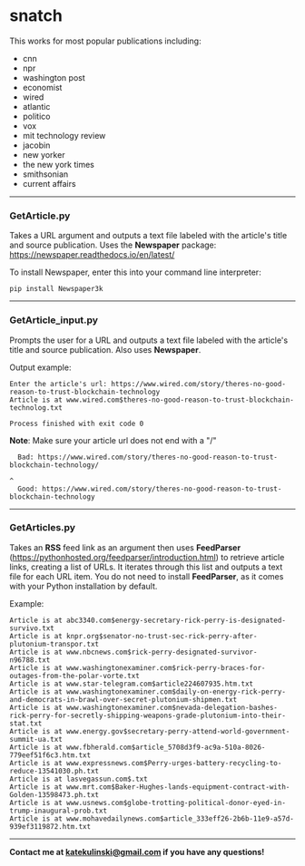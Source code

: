 # snatch
This works for most popular publications including:
* cnn
* npr
* washington post
* economist
* wired
* atlantic
* politico
* vox
* mit technology review
* jacobin
* new yorker
* the new york times
* smithsonian
* current affairs

---------------------------------------------------------------------------------------------------------------------------------------

### GetArticle.py
Takes a URL argument and outputs a text file labeled with the article's title and source publication. Uses the **Newspaper** package: https://newspaper.readthedocs.io/en/latest/

To install Newspaper, enter this into your command line interpreter:
```
pip install Newspaper3k
```
---------------------------------------------------------------------------------------------------------------------------------------
### GetArticle_input.py
Prompts the user for a URL and outputs a text file labeled with the article's title and source publication. Also uses **Newspaper**.

Output example:

```
Enter the article's url: https://www.wired.com/story/theres-no-good-reason-to-trust-blockchain-technology 
Article is at www.wired.com$theres-no-good-reason-to-trust-blockchain-technolog.txt

Process finished with exit code 0
```
**Note**: Make sure your article url does not end with a "/"

      Bad: https://www.wired.com/story/theres-no-good-reason-to-trust-blockchain-technology/
                                                                                            ^
      Good: https://www.wired.com/story/theres-no-good-reason-to-trust-blockchain-technology

---------------------------------------------------------------------------------------------------------------------------------------
### GetArticles.py
Takes an **RSS** feed link as an argument then uses **FeedParser** (https://pythonhosted.org/feedparser/introduction.html) to retrieve article links, creating a list of URLs. It iterates through this list and outputs a text file for each URL item. You do not need to install **FeedParser**, as it comes with your Python installation by default.

Example:
```
Article is at abc3340.com$energy-secretary-rick-perry-is-designated-survivo.txt
Article is at knpr.org$senator-no-trust-sec-rick-perry-after-plutonium-transpor.txt
Article is at www.nbcnews.com$rick-perry-designated-survivor-n96788.txt
Article is at www.washingtonexaminer.com$rick-perry-braces-for-outages-from-the-polar-vorte.txt
Article is at www.star-telegram.com$article224607935.htm.txt
Article is at www.washingtonexaminer.com$daily-on-energy-rick-perry-and-democrats-in-brawl-over-secret-plutonium-shipmen.txt
Article is at www.washingtonexaminer.com$nevada-delegation-bashes-rick-perry-for-secretly-shipping-weapons-grade-plutonium-into-their-stat.txt
Article is at www.energy.gov$secretary-perry-attend-world-government-summit-ua.txt
Article is at www.fbherald.com$article_5708d3f9-ac9a-510a-8026-779eef51f6c3.htm.txt
Article is at www.expressnews.com$Perry-urges-battery-recycling-to-reduce-13541030.ph.txt
Article is at lasvegassun.com$.txt
Article is at www.mrt.com$Baker-Hughes-lands-equipment-contract-with-Golden-13598473.ph.txt
Article is at www.usnews.com$globe-trotting-political-donor-eyed-in-trump-inaugural-prob.txt
Article is at www.mohavedailynews.com$article_333eff26-2b6b-11e9-a57d-939ef3119872.htm.txt

```

---------------------------------------------------------------------------------------------------------------------------------------
**Contact me at katekulinski@gmail.com if you have any questions!**
